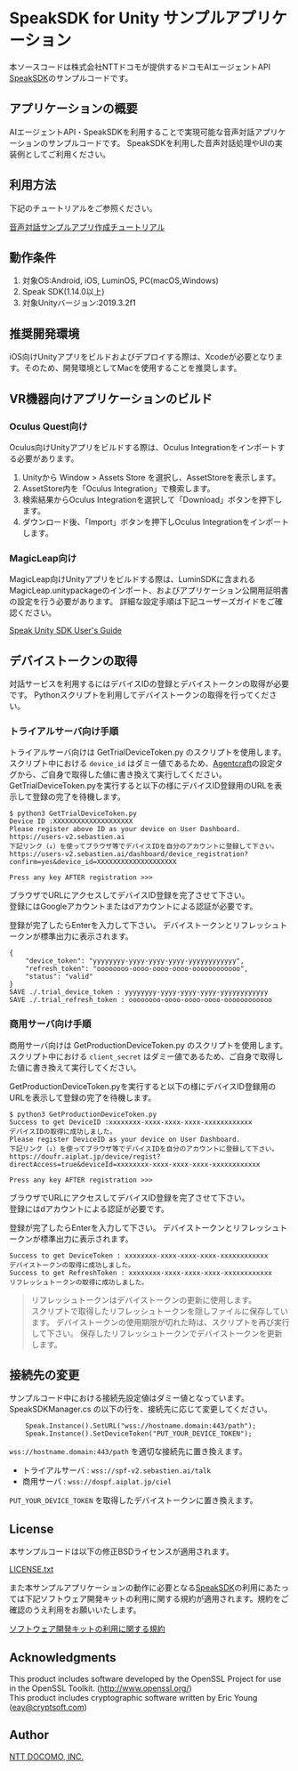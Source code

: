 # SpeakSDK for Unity サンプルアプリケーション

本ソースコードは株式会社NTTドコモが提供するドコモAIエージェントAPI [SpeakSDK](https://github.com/docomoDeveloperSupport/speak-unity-sdk)のサンプルコードです。

## アプリケーションの概要

AIエージェントAPI・SpeakSDKを利用することで実現可能な音声対話アプリケーションのサンプルコードです。
SpeakSDKを利用した音声対話処理やUIの実装例としてご利用ください。

## 利用方法

下記のチュートリアルをご参照ください。

[音声対話サンプルアプリ作成チュートリアル](https://aiagent-document.s3-ap-northeast-1.amazonaws.com/agentcraft_tutorial/Agentcraft_speak_sdk_for_unity_tutorial.pdf)

## 動作条件

1. 対象OS:Android, iOS, LuminOS, PC(macOS,Windows)
1. Speak SDK(1.14.0以上)
1. 対象Unityバージョン:2019.3.2f1

## 推奨開発環境

iOS向けUnityアプリをビルドおよびデプロイする際は、Xcodeが必要となります。そのため、開発環境としてMacを使用することを推奨します。

## VR機器向けアプリケーションのビルド

### Oculus Quest向け

Oculus向けUnityアプリをビルドする際は、Oculus Integrationをインポートする必要があります。
 
1. Unityから Window > Assets Store を選択し、AssetStoreを表示します。
2. AssetStore内を「Oculus Integration」で検索します。
3. 検索結果からOculus Integrationを選択して「Download」ボタンを押下します。
4. ダウンロード後、「Import」ボタンを押下しOculus Integrationをインポートします。

### MagicLeap向け

MagicLeap向けUnityアプリをビルドする際は、LuminSDKに含まれるMagicLeap.unitypackageのインポート、およびアプリケーション公開用証明書の設定を行う必要があります。
詳細な設定手順は下記ユーザーズガイドをご確認ください。

[Speak Unity SDK User's Guide](https://github.com/docomoDeveloperSupport/speak-unity-sdk/blob/master/speak_unity_sdk_users_guide.pdf)

## デバイストークンの取得

対話サービスを利用するにはデバイスIDの登録とデバイストークンの取得が必要です。 
Pythonスクリプトを利用してデバイストークンの取得を行ってください。

### トライアルサーバ向け手順

トライアルサーバ向けは GetTrialDeviceToken.py のスクリプトを使用します。
スクリプト中における `device_id` はダミー値であるため、[Agentcraft](http://agentcraft.sebastien.ai/)の設定タグから、ご自身で取得した値に書き換えて実行してください。
GetTrialDeviceToken.pyを実行すると以下の様にデバイスID登録用のURLを表示して登録の完了を待機します。

```
$ python3 GetTrialDeviceToken.py 
Device ID :XXXXXXXXXXXXXXXXXXXX
Please register above ID as your device on User Dashboard. https://users-v2.sebastien.ai
下記リンク（↓）を使ってブラウザ等でデバイスIDを自分のアカウントに登録して下さい。
https://users-v2.sebastien.ai/dashboard/device_registration?confirm=yes&device_id=XXXXXXXXXXXXXXXXXXXX

Press any key AFTER registration >>>
```

ブラウザでURLにアクセスしてデバイスID登録を完了させて下さい。  
登録にはGoogleアカウントまたはdアカウントによる認証が必要です。

登録が完了したらEnterを入力して下さい。
デバイストークンとリフレッシュトークンが標準出力に表示されます。

```
{
    "device_token": "yyyyyyyy-yyyy-yyyy-yyyy-yyyyyyyyyyyy", 
    "refresh_token": "oooooooo-oooo-oooo-oooo-oooooooooooo", 
    "status": "valid"
}
SAVE ./.trial_device_token : yyyyyyyy-yyyy-yyyy-yyyy-yyyyyyyyyyyy
SAVE ./.trial_refresh_token : oooooooo-oooo-oooo-oooo-oooooooooooo
```

### 商用サーバ向け手順

商用サーバ向けは GetProductionDeviceToken.py のスクリプトを使用します。
スクリプト中における `client_secret` はダミー値であるため、ご自身で取得した値に書き換えて実行してください。

GetProductionDeviceToken.pyを実行すると以下の様にデバイスID登録用のURLを表示して登録の完了を待機します。

```
$ python3 GetProductionDeviceToken.py
Success to get DeviceID :xxxxxxxx-xxxx-xxxx-xxxx-xxxxxxxxxxxx
デバイスIDの取得に成功しました。
Please register DeviceID as your device on User Dashboard.
下記リンク（↓）を使ってブラウザ等でデバイスIDを自分のアカウントに登録して下さい。
https://doufr.aiplat.jp/device/regist?directAccess=true&deviceId=xxxxxxxx-xxxx-xxxx-xxxx-xxxxxxxxxxxx

Press any key AFTER registration >>> 
```

ブラウザでURLにアクセスしてデバイスID登録を完了させて下さい。  
登録にはdアカウントによる認証が必要です。  

登録が完了したらEnterを入力して下さい。
デバイストークンとリフレッシュトークンが標準出力に表示されます。
```
Success to get DeviceToken : xxxxxxxx-xxxx-xxxx-xxxx-xxxxxxxxxxxx
デバイストークンの取得に成功しました。
Success to get RefreshToken : xxxxxxxx-xxxx-xxxx-xxxx-xxxxxxxxxxxx
リフレッシュトークンの取得に成功しました。
```

> リフレッシュトークンはデバイストークンの更新に使用します。  
スクリプトで取得したリフレッシュトークンを隠しファイルに保存しています。
デバイストークンの使用期限が切れた時は、スクリプトを再び実行して下さい。
保存したリフレッシュトークンでデバイストークンを更新します。

## 接続先の変更

サンプルコード中における接続先設定値はダミー値となっています。
SpeakSDKManager.cs の以下の行を、接続先に応じて変更してください。

```
    Speak.Instance().SetURL("wss://hostname.domain:443/path");
    Speak.Instance().SetDeviceToken("PUT_YOUR_DEVICE_TOKEN");
```

`wss://hostname.domain:443/path` を適切な接続先に置き換えます。
- トライアルサーバ : `wss://spf-v2.sebastien.ai/talk`
- 商用サーバ : `wss://dospf.aiplat.jp/ciel`

`PUT_YOUR_DEVICE_TOKEN` を取得したデバイストークンに置き換えます。

## License

本サンプルコードは以下の修正BSDライセンスが適用されます。

[LICENSE.txt](/LICENSE.txt)

また本サンプルアプリケーションの動作に必要となる[SpeakSDK](https://github.com/docomoDeveloperSupport/speak-unity-sdk)の利用にあたっては下記ソフトウェア開発キットの利用に関する規約が適用されます。規約をご確認のうえ利用をお願いいたします。

[ソフトウェア開発キットの利用に関する規約](https://github.com/docomoDeveloperSupport/speak-unity-sdk/blob/master/LICENSE.md)

## Acknowledgments

This product includes software developed by the OpenSSL Project for use in the OpenSSL Toolkit. (http://www.openssl.org/)  
This product includes cryptographic software written by Eric Young (eay@cryptsoft.com)

## Author

[NTT DOCOMO, INC.](https://docs.sebastien.ai/)
